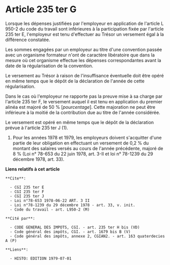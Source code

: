 # Article 235 ter G

Lorsque les dépenses justifiées par l'employeur en application de l'article L 950-2 du code du travail sont inférieures à la
participation fixée par l'article 235 ter E, l'employeur est tenu d'effectuer au Trésor un versement égal à la différence
constatée.

Les sommes engagées par un employeur au titre d'une convention passée avec un organisme formateur n'ont de caractère
libératoire que dans la mesure où cet organisme effectue les dépenses correspondantes avant la date de la régularisation de
la convention.

Le versement au Trésor à raison de l'insuffisance éventuelle doit être opéré en même temps que le dépôt de la déclaration de
l'année de cette régularisation.

Dans le cas où l'employeur ne rapporte pas la preuve mise à sa charge par l'article 235 ter F, le versement auquel il est
tenu en application du premier alinéa est majoré de 50 % [*pourcentage*]. Cette majoration ne peut être inférieure à la
moitié de la contribution due au titre de l'année considérée.

Le versement est opéré en même temps que le dépôt de la déclaration prévue à l'article 235 ter J (1).

1)  Pour les années 1978 et 1979, les employeurs doivent s'acquitter d'une partie de leur obligation en effectuant un
versement de 0,2 % du montant des salaires versés au cours de l'année précédente, majoré de 8 % (Loi n° 78-653 du 22 juin
1978, art. 3-II et loi n° 78-1239 du 29 décembre 1978, art. 33).

**Liens relatifs à cet article**

	**Cite**:

	  - CGI 235 ter E
	  - CGI 235 ter F
	  - CGI 235 ter J
	  - Loi n°78-653 1978-06-22 ART. 3 II
	  - Loi n°78-1239 du 29 décembre 1978 - art. 33, v. init.
	  - Code du travail - art. L950-2 (M)

	**Cité par**:

	  - CODE GENERAL DES IMPOTS, CGI. - art. 235 ter H bis (VD)
	  - Code général des impôts, CGI. - art. 1679 bis B (V)
	  - Code général des impôts, annexe 2, CGIAN2. - art. 163 quaterdecies A (P)

	**Liens**:

	  - HISTO: EDITION 1979-07-01
